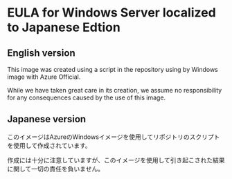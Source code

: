 # EULA for Windows Server localized to Japanese Edtion

## English version

This image was created using a script in the repository using by Windows image with Azure Official.

While we have taken great care in its creation, we assume no responsibility for any consequences caused by the use of this image.

## Japanese version

このイメージはAzureのWindowsイメージを使用してリポジトリのスクリプトを使用して作成されています。

作成には十分に注意していますが、このイメージを使用して引き起こされた結果に関して一切の責任を負いません。
